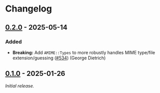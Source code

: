 # Changelog

## [0.2.0] - 2025-05-14

### Added

- **Breaking:** Add `AMIME::Types` to more robustly handles MIME type/file extension/guessing ([#534](https://github.com/athena-framework/athena/pull/534)) (George Dietrich)

## [0.1.0] - 2025-01-26

_Initial release._

[0.2.0]: https://github.com/athena-framework/mime/releases/tag/v0.2.0
[0.1.0]: https://github.com/athena-framework/mime/releases/tag/v0.1.0

